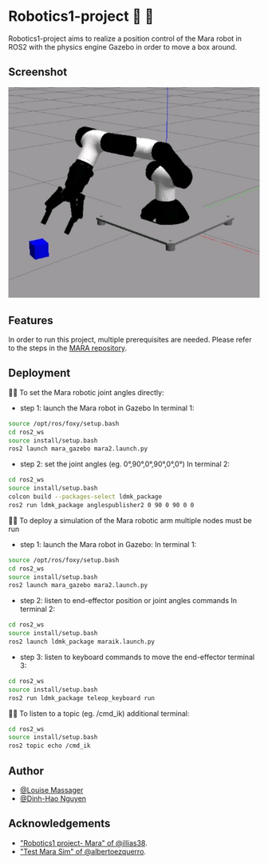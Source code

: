 # Robotics1-project :robot: :mechanical_arm:

Robotics1-project aims to realize a position control of the Mara robot in ROS2 with the physics engine Gazebo in order to move a box around.


## Screenshot

<img src="mara_demo.jpg" width=1000>

## Features

In order to run this project, multiple prerequisites are needed. Please refer to the steps in the [MARA repository](https://github.com/AcutronicRobotics/MARA#install).


## Deployment

:teacher: To set the Mara robotic joint angles directly:

- step 1: launch the Mara robot in Gazebo
In terminal 1:
```bash
source /opt/ros/foxy/setup.bash
cd ros2_ws
source install/setup.bash
ros2 launch mara_gazebo mara2.launch.py
```
- step 2: set the joint angles (eg. 0°,90°,0°,90°,0°,0°)
In terminal 2:									
```bash
cd ros2_ws
source install/setup.bash
colcon build --packages-select ldmk_package
ros2 run ldmk_package anglespublisher2 0 90 0 90 0 0
```

:woman_teacher: To deploy a simulation of the Mara robotic arm multiple nodes must be run

- step 1: launch the Mara robot in Gazebo:
In terminal 1:
```bash
source /opt/ros/foxy/setup.bash
cd ros2_ws
source install/setup.bash
ros2 launch mara_gazebo mara2.launch.py
```
- step 2: listen to end-effector position or joint angles commands
In terminal 2:									
```bash
cd ros2_ws
source install/setup.bash
ros2 launch ldmk_package maraik.launch.py
```

- step 3: listen to keyboard commands to move the end-effector
terminal 3:									
```bash
cd ros2_ws
source install/setup.bash
ros2 run ldmk_package teleop_keyboard run
```

:woman_teacher: To listen to a topic (eg. /cmd_ik)
additional terminal:
```bash
cd ros2_ws
source install/setup.bash
ros2 topic echo /cmd_ik
```

## Author

- [@Louise Massager](https://github.com/LouiseMassager/MA1project_ROSMuJoCo/tree/main/new_panda)
- [@Dinh-Hao Nguyen](https://github.com/LouiseMassager/MA1project_ROSMuJoCo/tree/main/new_panda)


## Acknowledgements

- ["Robotics1 project- Mara" of @illias38](https://app.theconstructsim.com/#/Rosjects/mara%20robot).
- ["Test Mara Sim" of @albertoezquerro](https://app.theconstructsim.com/#/Rosjects/mara%20robot).


